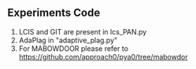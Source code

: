 ## Experiments Code

1. LCIS and GIT are present in lcs_PAN.py
2. AdaPlag in "adaptive_plag.py"
3. For MABOWDOOR please refer to https://github.com/approach0/pya0/tree/mabowdor
